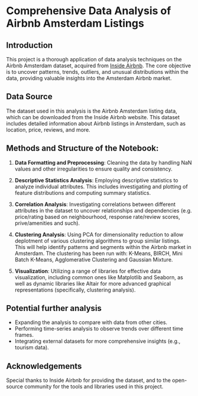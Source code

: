 Comprehensive Data Analysis of Airbnb Amsterdam Listings
========================================================================

Introduction
------------

This project is a thorough application of data analysis techniques on the Airbnb Amsterdam dataset, acquired from [Inside Airbnb](http://insideairbnb.com/get-the-data.html). The core objective is to uncover patterns, trends, outliers, and unusual distributions within the data, providing valuable insights into the Amsterdam Airbnb market.

Data Source
-----------

The dataset used in this analysis is the Airbnb Amsterdam listing data, which can be downloaded from the Inside Airbnb website. This dataset includes detailed information about Airbnb listings in Amsterdam, such as location, price, reviews, and more.

Methods and Structure of the Notebook:
-------------------------------------

1.  **Data Formatting and Preprocessing**: Cleaning the data by handling NaN values and other irregularities to ensure quality and consistency.
    
2.  **Descriptive Statistics Analysis**: Employing descriptive statistics to analyze individual attributes. This includes investigating and plotting of feature distributions and computing summary statistics.
    
3.  **Correlation Analysis**: Investigating correlations between different attributes in the dataset to uncover relationships and dependencies (e.g. price/rating based on neighbourhood, response rate/review scores, prive/amenities and such).
    
4.  **Clustering Analysis**: Using PCA for dimensionality reduction to allow deplotment of various clustering algorithms to group similar listings. This will help identify patterns and segments within the Airbnb market in Amsterdam. The clustering has been run with: K-Means, BIRCH, Mini Batch K-Means, Agglomerative Clustering and Gaussian Mixture.
    
5.  **Visualization**: Utilizing a range of libraries for effective data visualization, including common ones like Matplotlib and Seaborn, as well as dynamic libraries like Altair for more advanced graphical representations (specifically, clustering analysis).
    


Potential further analysis
------------------------

*   Expanding the analysis to compare with data from other cities.
*   Performing time-series analysis to observe trends over different time frames.
*   Integrating external datasets for more comprehensive insights (e.g., tourism data).

Acknowledgements
----------------

Special thanks to Inside Airbnb for providing the dataset, and to the open-source community for the tools and libraries used in this project.


